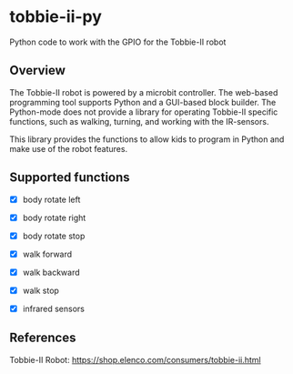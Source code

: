 # tobbie-ii-py

Python code to work with the GPIO for the Tobbie-II robot

## Overview

The Tobbie-II robot is powered by a microbit controller. The web-based
programming tool supports Python and a GUI-based block builder. The 
Python-mode does not provide a library for operating Tobbie-II specific
functions, such as walking, turning, and working with the IR-sensors.

This library provides the functions to allow kids to program in Python
and make use of the robot features.

## Supported functions

 - [x] body rotate left
 - [x] body rotate right
 - [x] body rotate stop
 - [x] walk forward
 - [x] walk backward
 - [x] walk stop
 - [x] infrared sensors


## References

 Tobbie-II Robot: https://shop.elenco.com/consumers/tobbie-ii.html
